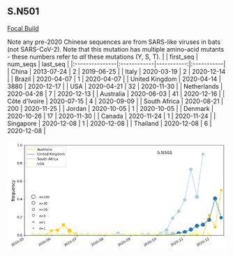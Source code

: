 

## S.N501
[Focal Build](https://nextstrain.org/groups/neherlab/ncov/S.N501?c=gt-S_501&f_region=Europe)

Note any pre-2020 Chinese sequences are from SARS-like viruses in bats (not SARS-CoV-2).
Note that this mutation has multiple amino-acid mutants - these numbers refer to _all_ these mutations (Y, S, T).
|                | first_seq   |   num_seqs | last_seq   |
|:---------------|:------------|-----------:|:-----------|
| China          | 2013-07-24  |          2 | 2019-06-25 |
| Italy          | 2020-03-19  |          2 | 2020-12-14 |
| Brazil         | 2020-04-07  |          1 | 2020-04-07 |
| United Kingdom | 2020-04-14  |       3880 | 2020-12-17 |
| USA            | 2020-04-21  |         32 | 2020-11-30 |
| Netherlands    | 2020-04-28  |          7 | 2020-12-13 |
| Australia      | 2020-06-03  |         41 | 2020-12-16 |
| Côte d'Ivoire  | 2020-07-15  |          4 | 2020-09-09 |
| South Africa   | 2020-08-21  |        200 | 2020-11-25 |
| Jordan         | 2020-10-05  |          1 | 2020-10-05 |
| Denmark        | 2020-10-26  |         17 | 2020-11-30 |
| Canada         | 2020-11-24  |          1 | 2020-11-24 |
| Singapore      | 2020-12-08  |          1 | 2020-12-08 |
| Thailand       | 2020-12-08  |          6 | 2020-12-08 |

![Overall trends S.N501](/overall_trends_figures/overall_trends_S.N501.png)